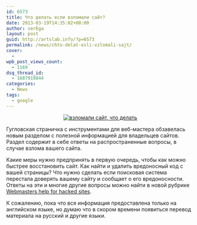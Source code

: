 ```yaml
---
id: 6573
title: Что делать если взломали сайт?
date: 2013-03-19T14:35:02+00:00
author: serEga
layout: post
guid: http://artslab.info/?p=6573
permalink: /news/chto-delat-esli-vzlomali-sajt/
cover:
  -
wpb_post_views_count:
  - 1169
dsq_thread_id:
  - 1687919844
categories:
  - News
tags:
  - google
---
```

<center>
  <a href="http://googledrive.com/host/0B9lHVSSSdxdxd0hjdUdmRzY3Tjg/esli_vzlomali_sait.jpg"><img src="http://googledrive.com/host/0B9lHVSSSdxdxd0hjdUdmRzY3Tjg/esli_vzlomali_sait-300x158.jpg" alt="взломали сайт, что делать" class="aligncenter size-medium wp-image-6588" srcset="http://googledrive.com/host/0B9lHVSSSdxdxd0hjdUdmRzY3Tjg/esli_vzlomali_sait-300x158.jpg 300w, http://googledrive.com/host/0B9lHVSSSdxdxd0hjdUdmRzY3Tjg/esli_vzlomali_sait-1024x540.jpg 1024w, http://googledrive.com/host/0B9lHVSSSdxdxd0hjdUdmRzY3Tjg/esli_vzlomali_sait.jpg 1028w" sizes="(max-width: 300px) 100vw, 300px" /></a>
</center>

Гугловская страничка с инструментами для веб-мастера обзавелась новым разделом с полезной информацией для владельцев сайтов. Раздел содержит в себе ответы на распространенные вопросы, в случае взлома вашего сайта.

Какие меры нужно предпринять в первую очередь, чтобы как можно быстрее восстановить сайт. Как найти и удалить вредоносный код с вашей страницы? Что нужно сделать если поисковая система перестала доверять вашему сайту и сообщает о его вредоносности. Ответы на эти и многие другие вопросы можно найти в новой рубрике [Webmasters help for hacked sites](http://www.google.com/webmasters/hacked/).

<center>
</center>

К сожалению, пока что вся информация предоставлена только на английском языке, но думаю что в скором времени появиться перевод материала на русский и другие языки.